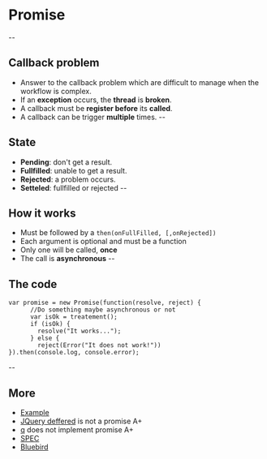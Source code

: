 # Promise
--
## Callback problem
- Answer to the callback problem which are difficult to manage when the workflow is complex.
- If an **exception** occurs, the **thread** is **broken**.
- A callback must be **register before** its **called**.
- A callback can be trigger **multiple** times. 
--

## State
- **Pending**: don't get a result.
- **Fullfilled**: unable to get a result.
- **Rejected**: a problem occurs.
- **Setteled**: fullfilled  or rejected
--

## How it works
- Must be followed by a `then(onFullFilled, [,onRejected])`
- Each argument is optional and must be a function
- Only one will be called, **once**
- The call is **asynchronous**
--
## The code
```:javascript
var promise = new Promise(function(resolve, reject) {
	  //Do something maybe asynchronous or not
	  var isOk = treatement();
	  if (isOk) {
	    resolve("It works...");
	  } else {
	    reject(Error("It does not work!"))
}).then(console.log, console.error);
```
--
## More
- [Example](../examples/index.html#promise)
- [JQuery deffered](http://api.jquery.com/category/deferred-object/) is not a promise A+
- [q](https://github.com/kriskowal/q) does not implement promise A+
- [SPEC](http://promises-aplus.github.io/promises-spec/)
- [Bluebird](https://github.com/petkaantonov/bluebird)